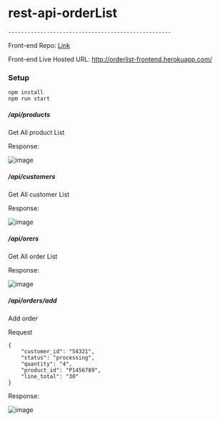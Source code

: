 # rest-api-orderList

```
---------------------------------------------------
```

Front-end Repo: [Link](https://github.com/abduljavedkhan/orderList-front-end/tree/master)

Front-end Live Hosted URL: http://orderlist-frontend.herokuapp.com/


### Setup
```
npm install
npm run start
```
##### /api/products
Get All product List

Response:

![image](https://user-images.githubusercontent.com/44355278/123935013-788edf00-d9b1-11eb-9356-e45e87910a97.png)


##### /api/customers
Get All customer List

Response:

![image](https://user-images.githubusercontent.com/44355278/123934914-5d23d400-d9b1-11eb-91ac-c406a516e137.png)


##### /api/orers
Get All order List

Response:

![image](https://user-images.githubusercontent.com/44355278/123934761-3c5b7e80-d9b1-11eb-85b9-f1cf9e173b1c.png)


##### /api/orders/add
Add order

Request
```
{
    "customer_id": "54321",
    "status": "processing",
    "quantity": "4",
    "product_id": "P1456789",
    "line_total": "30"
}
```
Response:

![image](https://user-images.githubusercontent.com/44355278/123934640-1d5cec80-d9b1-11eb-9255-6f5485541591.png)


